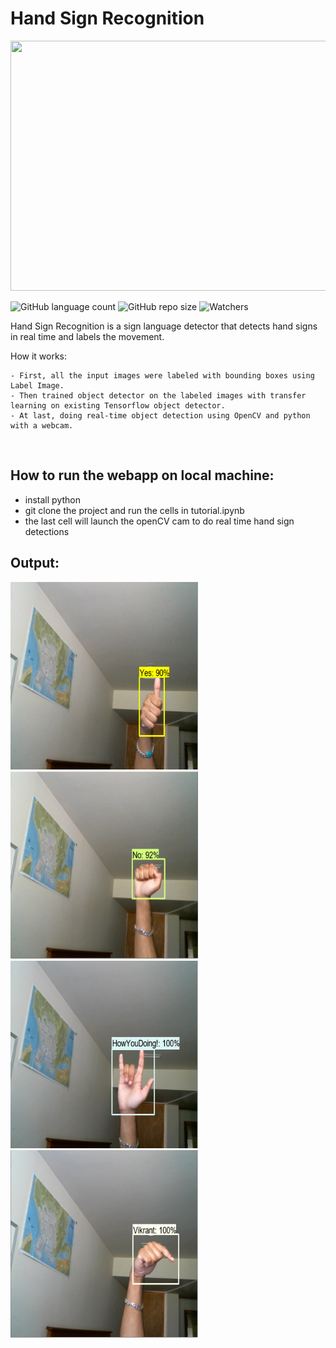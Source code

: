 
# Hand Sign Recognition
<img src="/Tensorflow/workspace/images/hu.jpg" width="600" height="400">

![GitHub language count](https://img.shields.io/github/languages/count/Vikrant00/HandSignRecognition)
![GitHub repo size](https://img.shields.io/github/repo-size/Vikrant00/HandSignRecognition)
![Watchers](https://img.shields.io/github/watchers/Vikrant00/HandSignRecognition?style=social)

 Hand Sign Recognition is a sign language detector that detects hand signs in real time and labels the movement.
 
 How it works:
```
- First, all the input images were labeled with bounding boxes using Label Image.
- Then trained object detector on the labeled images with transfer learning on existing Tensorflow object detector.
- At last, doing real-time object detection using OpenCV and python with a webcam.
```
<br>

## How to run the webapp on local machine:
- install python
- git clone the project and run the cells in tutorial.ipynb
- the last cell will launch the openCV cam to do real time hand sign detections

## Output:
<img src="/Tensorflow/workspace/images/1.png" width="300" height="300">
<img src="/Tensorflow/workspace/images/2.png" width="300" height="300">
<img src="/Tensorflow/workspace/images/3.png" width="300" height="300">
<img src="/Tensorflow/workspace/images/4.png" width="300" height="300">

